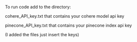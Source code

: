 To run code add to the directory:

cohere_API_key.txt that contains your cohere model api key

pinecone_API_key.txt that contains your pinecone index api key

(I added the files just insert the keys)
